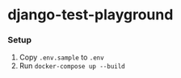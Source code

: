 # django-test-playground
### Setup
1. Copy `.env.sample` to `.env`
1. Run `docker-compose up --build`